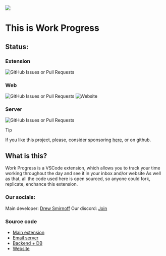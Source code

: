 
<img src = "https://camo.githubusercontent.com/1601b19daa5ef8a8f7d7c4f1cfc2517e475354aa88e8b6001171fb9e31abc929/68747470733a2f2f692e696d6775722e636f6d2f6c716e4c75726c2e706e67">

# This is Work Progress

<h2>Status:</h2>
<h3>Extension</h3>
<img alt="GitHub Issues or Pull Requests" src="https://img.shields.io/github/issues/work-progress/work-progress">

<h3>Web</h3>
<img alt="GitHub Issues or Pull Requests" src="https://img.shields.io/github/issues/work-progress/work-progress.github.io">
<img alt="Website" src="https://img.shields.io/website?url=https%3A%2F%2Fwork-progress.github.io">

<h3>Server</h3>
<img alt="GitHub Issues or Pull Requests" src="https://img.shields.io/github/issues/andrinoff/work-progress-backend">

> [!TIP]
> If you like this project, please, consider sponsoring [here](https://work-progress.github.io/support.html), or on github.


## What is this?
Work Progress is a VSCode extension, which allows you to track your time working throughout the day and see it in your inbox and/or website
As well as that, all the code used here is open sourced, so anyone could fork, replicate, enchance this extension.

### Our socials:
Main developer: [Drew Smirnoff](https://linktr.ee/andrinoff)
Our discord: [Join](https://discord.gg/ef6HR6BW7C)

### Source code

- [Main extension](https://github.com/andrinoff/work-progress)
- [Email server](https://github.com/andrinoff/work-progress-email)
- [Backend + DB](https://github.com/andrinoff/work-progress-backend)
- [Website](https://github.com/andrinoff/work-progress-web)
